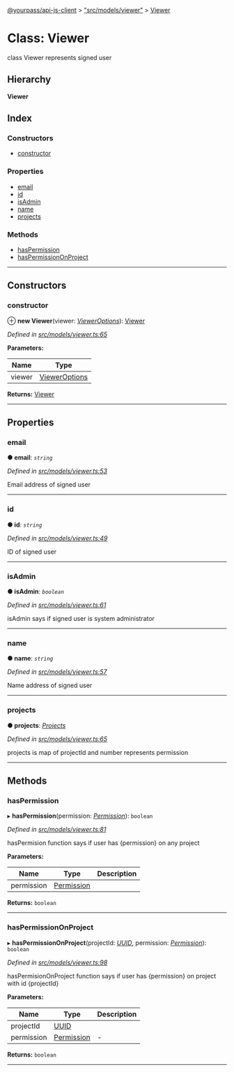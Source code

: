 [@yourpass/api-js-client](../README.md) > ["src/models/viewer"](../modules/_src_models_viewer_.md) > [Viewer](../classes/_src_models_viewer_.viewer.md)

# Class: Viewer

class Viewer represents signed user

## Hierarchy

**Viewer**

## Index

### Constructors

* [constructor](_src_models_viewer_.viewer.md#constructor)

### Properties

* [email](_src_models_viewer_.viewer.md#email)
* [id](_src_models_viewer_.viewer.md#id)
* [isAdmin](_src_models_viewer_.viewer.md#isadmin)
* [name](_src_models_viewer_.viewer.md#name)
* [projects](_src_models_viewer_.viewer.md#projects)

### Methods

* [hasPermission](_src_models_viewer_.viewer.md#haspermission)
* [hasPermissionOnProject](_src_models_viewer_.viewer.md#haspermissiononproject)

---

## Constructors

<a id="constructor"></a>

###  constructor

⊕ **new Viewer**(viewer: *[ViewerOptions](../interfaces/_src_models_viewer_.vieweroptions.md)*): [Viewer](_src_models_viewer_.viewer.md)

*Defined in [src/models/viewer.ts:65](https://github.com/yourpass/yourpass-api-js-client/blob/56d4416/src/models/viewer.ts#L65)*

**Parameters:**

| Name | Type |
| ------ | ------ |
| viewer | [ViewerOptions](../interfaces/_src_models_viewer_.vieweroptions.md) |

**Returns:** [Viewer](_src_models_viewer_.viewer.md)

___

## Properties

<a id="email"></a>

###  email

**● email**: *`string`*

*Defined in [src/models/viewer.ts:53](https://github.com/yourpass/yourpass-api-js-client/blob/56d4416/src/models/viewer.ts#L53)*

Email address of signed user

___
<a id="id"></a>

###  id

**● id**: *`string`*

*Defined in [src/models/viewer.ts:49](https://github.com/yourpass/yourpass-api-js-client/blob/56d4416/src/models/viewer.ts#L49)*

ID of signed user

___
<a id="isadmin"></a>

###  isAdmin

**● isAdmin**: *`boolean`*

*Defined in [src/models/viewer.ts:61](https://github.com/yourpass/yourpass-api-js-client/blob/56d4416/src/models/viewer.ts#L61)*

isAdmin says if signed user is system administrator

___
<a id="name"></a>

###  name

**● name**: *`string`*

*Defined in [src/models/viewer.ts:57](https://github.com/yourpass/yourpass-api-js-client/blob/56d4416/src/models/viewer.ts#L57)*

Name address of signed user

___
<a id="projects"></a>

###  projects

**● projects**: *[Projects](../interfaces/_src_models_viewer_.projects.md)*

*Defined in [src/models/viewer.ts:65](https://github.com/yourpass/yourpass-api-js-client/blob/56d4416/src/models/viewer.ts#L65)*

projects is map of projectId and number represents permission

___

## Methods

<a id="haspermission"></a>

###  hasPermission

▸ **hasPermission**(permission: *[Permission](../enums/_src_models_viewer_.permission.md)*): `boolean`

*Defined in [src/models/viewer.ts:81](https://github.com/yourpass/yourpass-api-js-client/blob/56d4416/src/models/viewer.ts#L81)*

hasPermision function says if user has {permission} on any project

**Parameters:**

| Name | Type | Description |
| ------ | ------ | ------ |
| permission | [Permission](../enums/_src_models_viewer_.permission.md) |   |

**Returns:** `boolean`

___
<a id="haspermissiononproject"></a>

###  hasPermissionOnProject

▸ **hasPermissionOnProject**(projectId: *[UUID](../modules/_src_models_common_uuid_.md#uuid)*, permission: *[Permission](../enums/_src_models_viewer_.permission.md)*): `boolean`

*Defined in [src/models/viewer.ts:98](https://github.com/yourpass/yourpass-api-js-client/blob/56d4416/src/models/viewer.ts#L98)*

hasPermisionOnProject function says if user has {permission} on project with id {projectId}

**Parameters:**

| Name | Type | Description |
| ------ | ------ | ------ |
| projectId | [UUID](../modules/_src_models_common_uuid_.md#uuid) |   |
| permission | [Permission](../enums/_src_models_viewer_.permission.md) |  \- |

**Returns:** `boolean`

___

